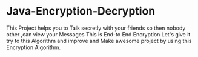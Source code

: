 # Java-Encryption-Decryption
This Project helps you to Talk secretly with your friends so then nobody other ,can view your Messages This is End-to End Encryption Let's give it try to this Algorithm and improve and Make awesome project by using this Encryption Algorithm.
